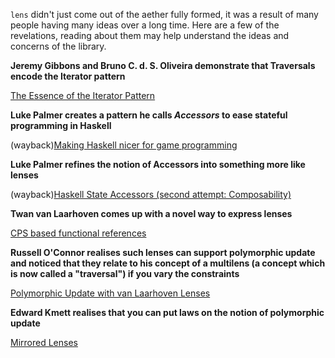 `lens` didn't just come out of the aether fully formed, it was a result of many people having many ideas over a long time. Here are a few of the revelations, reading about them may help understand the ideas and concerns of the library.

**Jeremy Gibbons and Bruno C. d. S. Oliveira demonstrate that Traversals encode the Iterator pattern**

[The Essence of the Iterator Pattern](http://www.cs.ox.ac.uk/jeremy.gibbons/publications/iterator.pdf)

**Luke Palmer creates a pattern he calls _Accessors_ to ease stateful programming in Haskell**

(wayback)[Making Haskell nicer for game programming](http://web.archive.org/web/20080515203207/http://luqui.org/blog/archives/2007/07/26/making-haskell-nicer-for-game-programming/)

**Luke Palmer refines the notion of Accessors into something more like lenses**

(wayback)[Haskell State Accessors (second attempt: Composability)](http://web.archive.org/web/20071023064034/http://luqui.org/blog/archives/2007/08/05/haskell-state-accessors-second-attempt-composability/)

**Twan van Laarhoven comes up with a novel way to express lenses**

[CPS based functional references](http://www.twanvl.nl/blog/haskell/cps-functional-references)

**Russell O'Connor realises such lenses can support polymorphic update and noticed that they relate to his concept of a multilens (a concept which is now called a "traversal") if you vary the constraints**

[Polymorphic Update with van Laarhoven Lenses](http://r6.ca/blog/20120623T104901Z.html)

**Edward Kmett realises that you can put laws on the notion of polymorphic update**

[Mirrored Lenses](http://comonad.com/reader/2012/mirrored-lenses/)